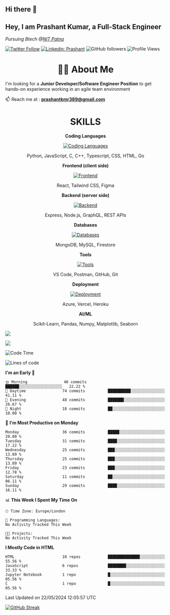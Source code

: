 ## Hi there 👋

<!--
**Prashantkmr389/prashantkmr389** is a ✨ _special_ ✨ repository because its `README.md` (this file) appears on your GitHub profile.

Here are some ideas to get you started:

- 🔭 I’m currently working on ...
- 🌱 I’m currently learning ...
- 👯 I’m looking to collaborate on ...
- 🤔 I’m looking for help with ...
- 💬 Ask me about ...
- 📫 How to reach me: ...
- 😄 Pronouns: ...
- ⚡ Fun fact: ...
-->
<h2>Hey, I am Prashant Kumar, a Full-Stack Engineer</h2>
<p><em>Pursuing Btech @<a href="https://nitp.ac.in/">NIT Patna
</em></p>

[![Twitter Follow](https://img.shields.io/twitter/follow/desikiteretsu_?label=prashantkmr389)](https://x.com/prashantkmr389)
[![Linkedin: Prashant](https://img.shields.io/badge/-prashant-blue?style=flat-square&logo=Linkedin&logoColor=white&link=https://www.linkedin.com/in/prashantkmr389/)](https://www.linkedin.com/in/prashantkmr389/)
![GitHub followers](https://img.shields.io/github/followers/prashantkmr389?label=Follow&style=social)
![Profile Views](https://komarev.com/ghpvc/?username=prashantkmr389&color=brightgreen&base=1600)

<h1 align="center"> 🧑‍💻 About Me</h1>
 
 I'm looking for a **Junior Developer/Software Engineer Position** to get hands-on experience working in an agile team environment

📫 Reach me at : **prashantkmr389@gmail.com**

<h1 align="center">SKILLS</h1>

<p align="center"><strong>Coding Languages</strong></p>
<p align="center">
  <a href="https://skillicons.dev/icons?i=python,javascript,c,cpp,typescript,css,html,gol&theme=dark">
    <img src="https://skillicons.dev/icons?i=python,javascript,c,cpp,typescript,css,html,go&theme=dark" alt="Coding Languages">
  </a>
</p>
<p align="center">Python, JavaScript, C, C++, Typescript, CSS, HTML, Go</p>

<p align="center"><strong>Frontend (client side)</strong></p>
<p align="center">
  <a href="https://skillicons.dev/icons?i=react,tailwind,figma&theme=dark">
    <img src="https://skillicons.dev/icons?i=react,tailwind,figma&theme=dark" alt="Frontend">
  </a>
</p>
<p align="center">React, Tailwind CSS, Figma</p>

<p align="center"><strong>Backend (server side)</strong></p>
<p align="center">
  <a href="https://skillicons.dev/icons?i=express,nodejs&theme=dark">
    <img src="https://skillicons.dev/icons?i=express,nodejs&theme=dark" alt="Backend">
  </a>
</p>
<p align="center">Express, Node.js, GraphQL, REST APIs</p>

<p align="center"><strong>Databases</strong></p>
<p align="center">
  <a href="https://skillicons.dev/icons?i=mongodb,mysql,firebase&theme=dark">
    <img src="https://skillicons.dev/icons?i=mongodb,mysql,firebase&theme=dark" alt="Databases">
  </a>
</p>
<p align="center">MongoDB, MySQL, Firestore</p>

<p align="center"><strong>Tools</strong></p>
<p align="center">
  <a href="https://skillicons.dev/icons?i=vscode,postman,github,git&theme=dark">
    <img src="https://skillicons.dev/icons?i=vscode,postman,github,git&theme=dark" alt="Tools">
  </a>
</p>
<p align="center">VS Code, Postman, GitHub, Git</p>

<p align="center"><strong>Deployment</strong></p>
<p align="center">
  <a href="https://skillicons.dev/icons?i=azure,vercel,heroku&theme=dark">
    <img src="https://skillicons.dev/icons?i=azure,vercel,heroku&theme=dark" alt="Deployment">
  </a>
</p>
<p align="center">Azure, Vercel, Heroku</p>

<p align="center"><strong>AI/ML</strong></p>
<p align="center">Scikit-Learn, Pandas, Numpy, Matplotlib, Seaborn</p>



![](http://github-profile-summary-cards.vercel.app/api/cards/profile-details?username=prashantkmr389&theme=aura_dark)

<div display="flex">

![](http://github-profile-summary-cards.vercel.app/api/cards/stats?username=prashantkmr389&theme=aura_dark)


<div>


<!--START_SECTION:waka-->
![Code Time](http://img.shields.io/badge/Code%20Time-0%20secs-blue)

![Lines of code](https://img.shields.io/badge/From%20Hello%20World%20I%27ve%20Written-575.2%20thousand%20lines%20of%20code-blue)

**I'm an Early 🐤** 

```text
🌞 Morning                40 commits          ██████░░░░░░░░░░░░░░░░░░░   22.22 % 
🌆 Daytime                74 commits          ██████████░░░░░░░░░░░░░░░   41.11 % 
🌃 Evening                48 commits          ███████░░░░░░░░░░░░░░░░░░   26.67 % 
🌙 Night                  18 commits          ██░░░░░░░░░░░░░░░░░░░░░░░   10.00 % 
```
📅 **I'm Most Productive on Monday** 

```text
Monday                   36 commits          █████░░░░░░░░░░░░░░░░░░░░   20.00 % 
Tuesday                  31 commits          ████░░░░░░░░░░░░░░░░░░░░░   17.22 % 
Wednesday                25 commits          ███░░░░░░░░░░░░░░░░░░░░░░   13.89 % 
Thursday                 25 commits          ███░░░░░░░░░░░░░░░░░░░░░░   13.89 % 
Friday                   23 commits          ███░░░░░░░░░░░░░░░░░░░░░░   12.78 % 
Saturday                 11 commits          ██░░░░░░░░░░░░░░░░░░░░░░░   06.11 % 
Sunday                   29 commits          ████░░░░░░░░░░░░░░░░░░░░░   16.11 % 
```


📊 **This Week I Spent My Time On** 

```text
🕑︎ Time Zone: Europe/London

💬 Programming Languages: 
No Activity Tracked This Week

🐱‍💻 Projects: 
No Activity Tracked This Week
```

**I Mostly Code in HTML** 

```text
HTML                     10 repos            ██████████████░░░░░░░░░░░   55.56 % 
JavaScript               6 repos             ████████░░░░░░░░░░░░░░░░░   33.33 % 
Jupyter Notebook         1 repo              █░░░░░░░░░░░░░░░░░░░░░░░░   05.56 % 
C                        1 repo              █░░░░░░░░░░░░░░░░░░░░░░░░   05.56 % 
```




 Last Updated on 22/05/2024 12:05:57 UTC
<!--END_SECTION:waka-->

[![GitHub Streak](https://streak-stats.demolab.com?user=prashantkmr389&theme=dark)](https://git.io/streak-stats)
